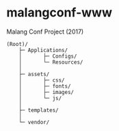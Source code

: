 # malangconf-www

Malang Conf Project (2017)

```
(Root)/
    ├─ Applications/
    │       ├─ Configs/
    │       └─ Resources/
    │
    ├─ assets/
    │       ├─ css/
    │       ├─ fonts/
    │       ├─ images/
    │       └─ js/
    │
    ├─ templates/
    │
    └─ vendor/
```
